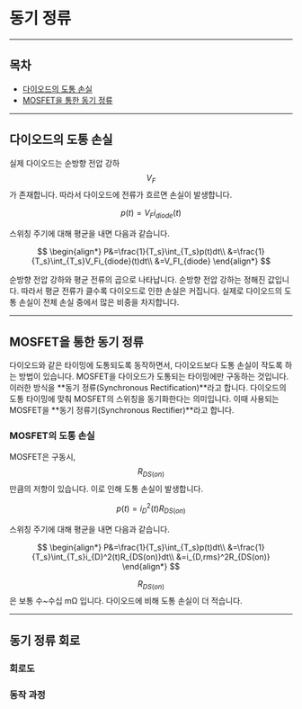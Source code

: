 # 동기 정류

---

## 목차
- [다이오드의 도통 손실](#다이오드의-도통-손실)
- [MOSFET을 통한 동기 정류](#MOSFET을-통한-동기-정류)

---

## 다이오드의 도통 손실

실제 다이오드는 순방향 전압 강하 $$V_F$$가 존재합니다.
따라서 다이오드에 전류가 흐르면 손실이 발생합니다.

$$
p(t)=V_Fi_{diode}(t)
$$

스위칭 주기에 대해 평균을 내면 다음과 같습니다.

$$
\begin{align*}
P&=\frac{1}{T_s}\int_{T_s}p(t)dt\\
&=\frac{1}{T_s}\int_{T_s}V_Fi_{diode}(t)dt\\
&=V_FI_{diode}
\end{align*}
$$

순방향 전압 강하와 평균 전류의 곱으로 나타납니다.
순방향 전압 강하는 정해진 값입니다.
따라서 평균 전류가 클수록 다이오드로 인한 손실은 커집니다.
실제로 다이오드의 도통 손실이 전체 손실 중에서 많은 비중을 차지합니다.

---

## MOSFET을 통한 동기 정류

다이오드와 같은 타이밍에 도통되도록 동작하면서, 다이오드보다 도통 손실이 작도록 하는 방법이 있습니다.
MOSFET을 다이오드가 도통되는 타이밍에만 구동하는 것입니다.
이러한 방식을 **동기 정류(Synchronous Rectification)**라고 합니다.
다이오드의 도통 타이밍에 맞춰 MOSFET의 스위칭을 동기화한다는 의미입니다.
이때 사용되는 MOSFET을 **동기 정류기(Synchronous Rectifier)**라고 합니다.

### MOSFET의 도통 손실

MOSFET은 구동시, $$R_{DS(on)}$$만큼의 저항이 있습니다.
이로 인해 도통 손실이 발생합니다.

$$
p(t)=i_{D}^2(t)R_{DS(on)}
$$

스위칭 주기에 대해 평균을 내면 다음과 같습니다.

$$
\begin{align*}
P&=\frac{1}{T_s}\int_{T_s}p(t)dt\\
&=\frac{1}{T_s}\int_{T_s}i_{D}^2(t)R_{DS(on)}dt\\
&=i_{D,rms}^2R_{DS(on)}
\end{align*}
$$

$$R_{DS(on)}$$은 보통 수~수십 mΩ 입니다.
다이오드에 비해 도통 손실이 더 적습니다.

---

## 동기 정류 회로

### 회로도

### 동작 과정
